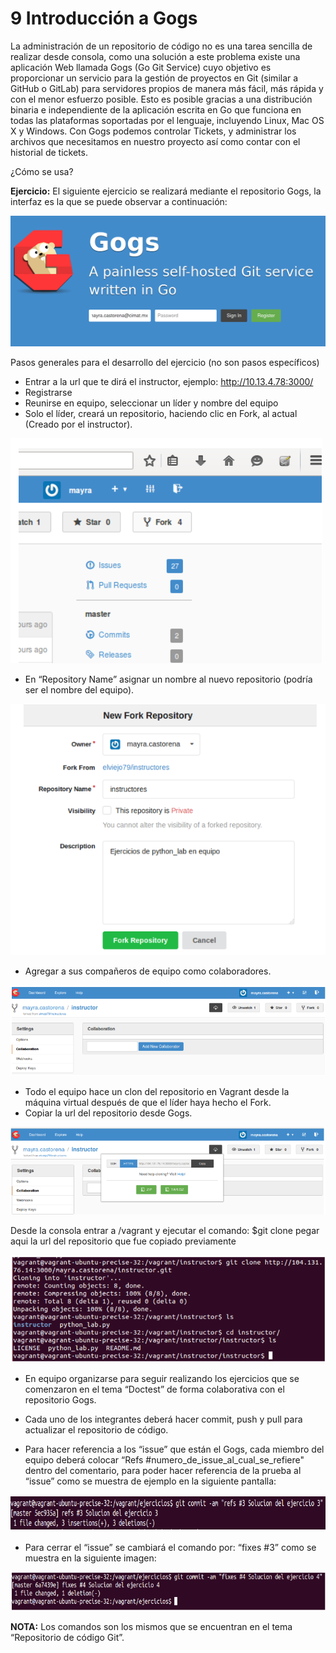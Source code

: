 # 9 Introducción a Gogs

La administración de un repositorio de código  no es una tarea sencilla de realizar desde consola, como una solución a este problema existe una aplicación Web llamada Gogs (Go Git Service) cuyo objetivo es proporcionar un servicio para la gestión de proyectos en Git (similar a GitHub o GitLab) para servidores propios de manera más fácil, más rápida y con el menor esfuerzo posible. Esto es posible gracias a una distribución binaria e independiente de la aplicación escrita en Go que funciona en todas las plataformas soportadas por el lenguaje, incluyendo Linux, Mac OS X y Windows.
Con Gogs podemos controlar Tickets, y administrar los archivos que necesitamos en nuestro proyecto así como contar con el historial de tickets.

¿Cómo se usa?

__Ejercicio:__ El siguiente ejercicio se realizará mediante el repositorio Gogs, la interfaz es la que se puede observar a continuación:

![Gogs](images/Gogs.png)

Pasos generales para el desarrollo del ejercicio (no son pasos específicos)

* Entrar a la url que te dirá el instructor, ejemplo: http://10.13.4.78:3000/
* Registrarse
* Reunirse en equipo, seleccionar un líder y nombre del equipo
* Solo el líder,  creará un repositorio, haciendo clic en Fork, al actual (Creado por el instructor).

![Hacer Fork](images/hacerfork.png)

* En “Repository Name” asignar un nombre al nuevo repositorio (podría ser el nombre del equipo).

![Asignar nombre](images/Asignarnombre.png)

* Agregar a sus compañeros de equipo como colaboradores.

![Agregar colaboradores](images/AsignarColaboradores.png)

* Todo el equipo hace un clon del repositorio en Vagrant desde la máquina virtual después de que el líder haya hecho el Fork.
* Copiar la url del repositorio desde Gogs.

![Url](images/Copiarurl.png)

Desde la consola entrar a /vagrant y ejecutar el comando:
$git clone pegar aqui la url del repositorio que fue copiado previamente

![Hacer Clone](images/HacerClone.png)

* En equipo organizarse para seguir realizando los ejercicios que se comenzaron en el tema “Doctest” de forma colaborativa con el repositorio Gogs.

* Cada uno de los integrantes deberá hacer commit, push y pull para actualizar el repositorio de código.

* Para hacer referencia a los “issue” que están el Gogs, cada miembro del equipo deberá colocar “Refs #numero_de_issue_al_cual_se_refiere" dentro del comentario, para poder hacer referencia de la prueba al “issue” como se muestra de ejemplo en la siguiente pantalla:

![Commit](images/Commitrefs.png)

* Para cerrar el “issue” se cambiará el comando por: “fixes #3” como se muestra en la siguiente imagen:

![Commit](images/Commitfixes.png)

__NOTA:__ Los comandos son los mismos que se encuentran en el tema “Repositorio de código Git”.
